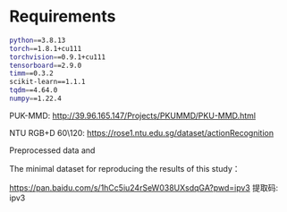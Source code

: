 
# Requirements
```bash
python==3.8.13
torch==1.8.1+cu111
torchvision==0.9.1+cu111
tensorboard==2.9.0
timm==0.3.2
scikit-learn==1.1.1
tqdm==4.64.0
numpy==1.22.4
```

PUK-MMD: http://39.96.165.147/Projects/PKUMMD/PKU-MMD.html

NTU RGB+D 60\120: https://rose1.ntu.edu.sg/dataset/actionRecognition

Preprocessed data and

The minimal dataset for reproducing the results of this study：

https://pan.baidu.com/s/1hCc5iu24rSeW038UXsdqGA?pwd=ipv3 提取码: ipv3 
